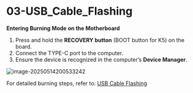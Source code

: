 # 03-USB_Cable_Flashing

**Entering Burning Mode on the Motherboard**  

1. Press and hold the **RECOVERY button** (BOOT button for K5) on the board.  
2. Connect the TYPE-C port to the computer.  
3. Ensure the device is recognized in the computer’s **Device Manager**.  

![image-20250514200533242](http://tanzhtanzh.oss-cn-shenzhen.aliyuncs.com/img/image-20250514200533242.png)  

For detailed burning steps, refer to: [USB Cable Flashing](..\..\..\common\en\allwinner_burnning\USB_Cable_Flashing.md)  

